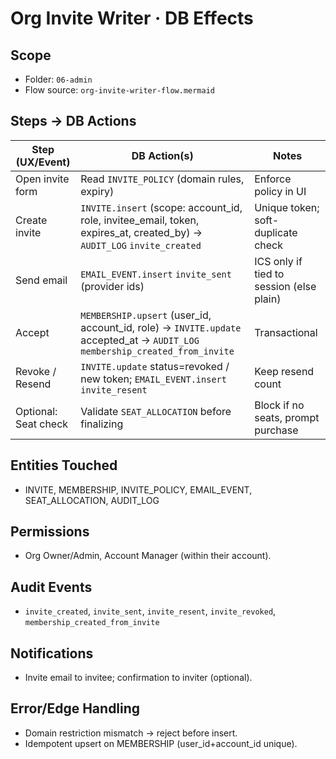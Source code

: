 # Org Invite Writer · DB Effects

## Scope
- Folder: `06-admin`
- Flow source: `org-invite-writer-flow.mermaid`

## Steps → DB Actions
| Step (UX/Event) | DB Action(s) | Notes |
|---|---|---|
| Open invite form | Read `INVITE_POLICY` (domain rules, expiry) | Enforce policy in UI |
| Create invite | `INVITE.insert` (scope: account_id, role, invitee_email, token, expires_at, created_by) → `AUDIT_LOG` `invite_created` | Unique token; soft-duplicate check |
| Send email | `EMAIL_EVENT.insert` `invite_sent` (provider ids) | ICS only if tied to session (else plain) |
| Accept | `MEMBERSHIP.upsert` (user_id, account_id, role) → `INVITE.update` accepted_at → `AUDIT_LOG` `membership_created_from_invite` | Transactional |
| Revoke / Resend | `INVITE.update` status=revoked / new token; `EMAIL_EVENT.insert` `invite_resent` | Keep resend count |
| Optional: Seat check | Validate `SEAT_ALLOCATION` before finalizing | Block if no seats, prompt purchase |

## Entities Touched
- INVITE, MEMBERSHIP, INVITE_POLICY, EMAIL_EVENT, SEAT_ALLOCATION, AUDIT_LOG

## Permissions
- Org Owner/Admin, Account Manager (within their account).

## Audit Events
- `invite_created`, `invite_sent`, `invite_resent`, `invite_revoked`, `membership_created_from_invite`

## Notifications
- Invite email to invitee; confirmation to inviter (optional).

## Error/Edge Handling
- Domain restriction mismatch → reject before insert.
- Idempotent upsert on MEMBERSHIP (user_id+account_id unique).
